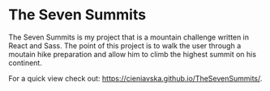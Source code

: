 # The Seven Summits

The Seven Summits is my project that is a mountain challenge written in React and Sass.
The point of this project is to walk the user through a moutain hike preparation and allow him to climb the highest summit on his continent. 

For a quick view check out: https://cieniavska.github.io/TheSevenSummits/.
